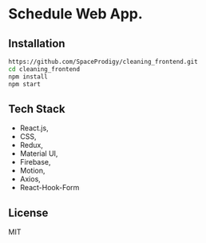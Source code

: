 # Schedule Web App.

## Installation

```bash
https://github.com/SpaceProdigy/cleaning_frontend.git
cd cleaning_frontend
npm install
npm start 
```

## Tech Stack
- React.js,
- CSS,
- Redux,
- Material UI,
- Firebase,
- Motion,
- Axios,
- React-Hook-Form

## License
MIT
